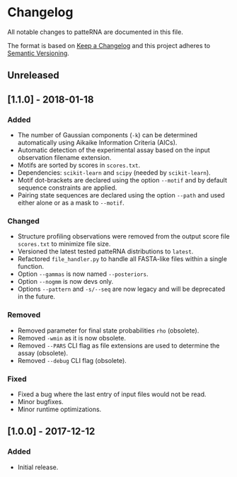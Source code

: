 # Changelog
All notable changes to patteRNA are documented in this file.

The format is based on [Keep a Changelog](http://keepachangelog.com/en/1.0.0/) and this project adheres to [Semantic Versioning](http://semver.org/spec/v2.0.0.html).

## Unreleased


## [1.1.0] - 2018-01-18
### Added
- The number of Gaussian components (`-k`) can be determined automatically using Aikaike Information Criteria (AICs).
- Automatic detection of the experimental assay based on the input observation filename extension.
- Motifs are sorted by scores in `scores.txt`.
- Dependencies: `scikit-learn` and `scipy` (needed by `scikit-learn`).
- Motif dot-brackets are declared using the option `--motif` and by default sequence constraints are applied.
- Pairing state sequences are declared using the option `--path` and used either alone or as a mask to `--motif`.

### Changed
- Structure profiling observations were removed from the output score file `scores.txt` to minimize file size.
- Versioned the latest tested patteRNA distributions to `latest`.
- Refactored `file_handler.py` to handle all FASTA-like files within a single function.
- Option `--gammas` is now named `--posteriors`.
- Option `--nogmm` is now devs only.
- Options `--pattern` and `-s/--seq` are now legacy and will be deprecated in the future.

### Removed
- Removed parameter for final state probabilities `rho` (obsolete).
- Removed `-wmin` as it is now obsolete.
- Removed `--PARS` CLI flag as file extensions are used to determine the assay (obsolete).
- Removed `--debug` CLI flag (obsolete).

### Fixed
- Fixed a bug where the last entry of input files would not be read.
- Minor bugfixes.
- Minor runtime optimizations.

## [1.0.0] - 2017-12-12
### Added
- Initial release.
